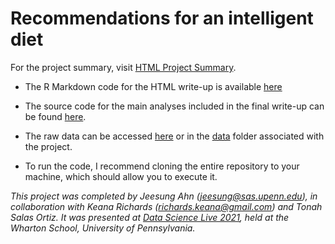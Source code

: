 # Recommendations for an intelligent diet

For the project summary, visit [HTML Project Summary](https://jeesung-ahn.github.io/docs/Intelligent_Diet_Jeesung_Ahn.html). 


- The R Markdown code for the HTML write-up is available [here](https://github.com/jeesung-ahn/Nutrient_Clustering_Project/blob/main/Intelligent_Diet_Jeesung_Ahn.Rmd)

- The source code for the main analyses included in the final write-up can be found [here]( https://github.com/jeesung-ahn/Nutrient_Clustering_Project/blob/main/source.R).

- The raw data can be accessed [here](https://www.canada.ca/en/health-canada/services/food-nutrition/healthy-eating/nutrient-data/canadian-nutrient-file-2015-download-files.html) or in the [data](https://github.com/jeesung-ahn/Nutrient_Clustering_Project/tree/main/data) folder associated with the project.

- To run the code, I recommend cloning the entire repository to your machine, which should allow you to execute it.


*This project was completed by Jeesung Ahn (jeesung@sas.upenn.edu), in collaboration with Keana Richards (richards.keana@gmail.com) and Tonah Salas Ortiz. It was presented at [Data Science Live 2021](http://jh-cai.com/modern-data-mining/dsl.html), held at the Wharton School, University of Pennsylvania.*
